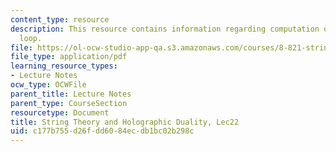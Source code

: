 ```yaml
---
content_type: resource
description: This resource contains information regarding computation of the Wilson
  loop.
file: https://ol-ocw-studio-app-qa.s3.amazonaws.com/courses/8-821-string-theory-and-holographic-duality-fall-2014/c177b755d26fdd6084ecdb1bc02b298c_MIT8_821S15_Lec22.pdf
file_type: application/pdf
learning_resource_types:
- Lecture Notes
ocw_type: OCWFile
parent_title: Lecture Notes
parent_type: CourseSection
resourcetype: Document
title: String Theory and Holographic Duality, Lec22
uid: c177b755-d26f-dd60-84ec-db1bc02b298c
---
```

